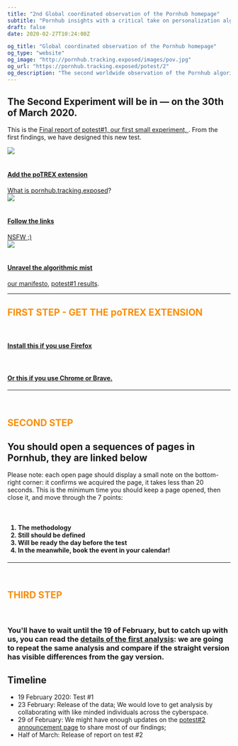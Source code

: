 ```yaml
---
title: "2nd Global coordinated observation of the Pornhub homepage"
subtitle: "Pornhub insights with a critical take on personalization algorithm"
draft: false
date: 2020-02-27T10:24:08Z

og_title: "Global coordinated observation of the Pornhub homepage"
og_type: "website"
og_image: "http://pornhub.tracking.exposed/images/pov.jpg"
og_url: "https://pornhub.tracking.exposed/potest/2"
og_description: "The second worldwide observation of the Pornhub algorithm; on March 15th, with a browser extension, we'll see how PH personalizes the customer experience"
---
```


<script src="/js/collaborative-tests.js"></script>

<div class="container col-12 justify-content-center">
  <h2 style="text-align:left;">The Second Experiment will be in
    <span id="demo" style="color: #F98E05";></span> ― on the 30th of March 2020</span>.
  </h2>

  <p>This is the <a href="/potest/final-1/">
    Final report of potest#1, our first small experiment,
    </a>.
    From the first findings, we have designed this new test.
  </p>

<div class="row mb-5 mt-5">
    <div class="col-sm text-center">
      <a href="#add" class="nounderline">
        <img src="/images/addon.png">
        <br><br>
        <h4 style="color:#1b1b1b;">Add the poTREX extension</h4>
        What is<a target="_blank" rel="noopener noreferrer" href="/preview"> pornhub.tracking.exposed</a>?
      </a>
    </div>
    <div class="col-sm text-center">
      <a href="#links" class="nounderline">
        <img src="/images/click.png">
        <br><br>
        <h4 style="color:#1b1b1b;">Follow the links</h4> NSFW ;)
      </a>
    </div>
    <div class="col-sm text-center">
      <a href="#unravel" class="nounderline">
        <img src="/images/unravel.png">
        <br><br>
        <h4 style="color:#1b1b1b;">Unravel the algorithmic mist</h4>
        <a target="_blank" rel="noopener noreferrer" href="https://tracking.exposed/manifesto">our manifesto</a>, <a target="_blank" rel="noopener noreferrer" href="/potest/final-1">potest#1 results</a>.
      </a>
    </div>
</div>

---
<div class="mt-5 mb-5">
  <h2 style="color: #F98E05;" id="add">FIRST STEP - GET THE poTREX EXTENSION</h2>
  <div class="row mb-3 mt-5 text-center">
    <div class="col-6 text-center">
      <a href="https://addons.mozilla.org/en-US/firefox/addon/adult-industry-algorithms/" target="_blank">
         <div class="icon-big firefox-icon text-center"></div><br />
      </a>
      <a href="https://addons.mozilla.org/en-US/firefox/addon/adult-industry-algorithms/" target="_blank">
        <h4 style="color:#1b1b1b;">Install this if you use Firefox</h2>
      </a>
    </div>
    <div class="col-6 text-center">
      <a target="_blank" href="https://chrome.google.com/webstore/detail/potrex/opdgglojgcnjmpncchhfanbojjjopnnk">
          <div class="icon-big chrome-icon"></div><br />
      </a>
      <a target="_blank" href="https://chrome.google.com/webstore/detail/potrex/opdgglojgcnjmpncchhfanbojjjopnnk">
        <h4 style="color:#1b1b1b">Or this if you use Chrome or Brave.</h4>
      </a>
    </div>
  </div>
</div>

---

<br>
<h2 style="color: #F98E05;" id="links">SECOND STEP</h2>

## You should open a sequences of pages in Pornhub, they are linked below

Please note: each open page should display a small note on the bottom-right corner: it confirms we acquired the page, it takes less than 20 seconds.
This is the minimum time you should keep a page opened, then close it, and move through the 7 points:

<br>

<div class="col-12 mt-4 mr-5 mb-5">
<h4>

1. The methodology
2. Still should be defined 
3. Will be ready the day before the test 
4. In the meanwhile, book the event in your calendar!

<!--
1. Open the PornHub <a target="_blank" rel="noopener noreferrer" href="https://www.pornhub.com/">homepage</a> (it keeps changing the hot videos, let's record what is displayed first in your country)

<br>

2. Open the page generated by Pornhub containing the videos <a target="_blank" rel="noopener noreferrer" href="https://www.pornhub.com/recommended">recommended for you</a>

<br>

3. Open <a target="_blank" rel="noopener noreferrer" href="">this video, published </a>. Wait at least 30 seconds!

<br>

5. Open <a target="_blank" rel="noopener noreferrer" href="">this video, published </a>. Wait at least 30 seconds!

<br>


4. Open <a target="_blank" rel="noopener noreferrer" href="https://www.pornhub.com/recommended">recommended for you</a>, let's see if and how it they are changed.

<br>

7. Lastly, open the <a target="_blank" rel="noopener noreferrer" href="https://www.pornhub.com/">homepage</a>.
-->

</h4>
</div>

---

<br>

<h2 style="color: #F98E05;" id="unravel">THIRD STEP</h2>

<br>

### You'll have to wait until the 19 of February, but to catch up with us, you can read the [details of the first analysis](/potest/1-final): we are going to repeat the same analysis and compare if the straight version has visible differences from the gay version.


## Timeline

* 19 February 2020: Test #1
* 23 February: Release of the data; We would love to get analysis by collaborating with like minded individuals across the cyberspace.
* 29 of February: We might have enough updates on the [potest#2 announcement page](/potest/announcement-2/) to share most of our findings;
* Half of March: Release of report on test #2

</div>

<script>
  $(document).ready(function() {
    countdown(new Date("Mar 30, 2020 00:00:01"), "demo");
  });
</script>
